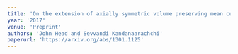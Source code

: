 ```yaml
---
title: 'On the extension of axially symmetric volume preserving mean curvature flow'
year: '2017'
venue: 'Preprint'
authors: 'John Head and Sevvandi Kandanaarachchi'
paperurl: 'https://arxiv.org/abs/1301.1125'
---
```



